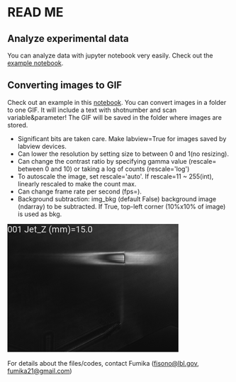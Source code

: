 # READ ME

## Analyze experimental data
You can analyze data with jupyter notebook very easily. Check out the [example notebook](200817_OAP2_ebeampointing.ipynb).

## Converting images to GIF
Check out an example in this [notebook](Gonvert2GIF.ipynb). You can convert images in a folder to one GIF. It will include a text with shotnumber and scan variable&parameter! The GIF will be saved in the folder where images are stored.
- Significant bits are taken care. Make labview=True for images saved by labview devices.
- Can lower the resolution by setting size to between 0 and 1(no resizing).
- Can change the contrast ratio by specifying gamma value (rescale= between 0 and 10) or taking a log of counts (rescale='log')
- To autoscale the image, set rescale='auto'. If rescale=11 ~ 255(int), linearly rescaled to make the count max.
- Can change frame rate per second (fps=).
- Background subtraction: img_bkg (default False) background image (ndarray) to be subtracted. If True, top-left corner (10%x10% of image) is used as bkg.

![alt text](GIF_sample.gif)


For details about the files/codes, contact Fumika (fisono@lbl.gov, fumika21@gmail.com)
